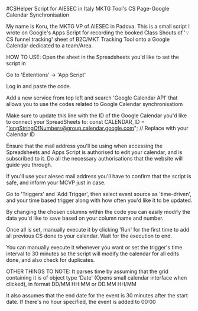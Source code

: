 #CSHelper
Script for AIESEC in Italy MKTG Tool's CS Page-Google Calendar Synchronisation

My name is Koru, the MKTG VP of AIESEC in Padova. This is a small script I wrote on Google's Apps Script for recording the booked Class Shouts of '💡CS funnel tracking' sheet of B2C/MKT Tracking Tool onto a Google Calendar dedicated to a team/Area. 

HOW TO USE: 
Open the sheet in the Spreadsheets you'd like to set the script in

Go to 'Extentions' -> 'App Script'

Log in and paste the code. 

Add a new service from top left and search 'Google Calendar API' that allows you to use the codes related to Google Calendar synchronisatiom

Make sure to update this line with the ID of the Google Calendar you'd like to connect your SpreadSheets to:
const CALENDAR_ID = "longStringOfNumbers@group.calendar.google.com"; // Replace with your Calendar ID

Ensure that the mail address you'll be using when accessing the Spreadsheets and Apps Script is authorised to edit your calendar, and is subscribed to it. Do all the necessary authorisations that the website will guide you through.

If you'll use your aiesec mail address you'll have to confirm that the script is safe, and inform your MCVP just in case.

Go to 'Triggers' and 'Add Trigger', then select event source as 'time-driven', and your time based trigger along with how often you'd like it to be updated. 

By changing the chosen columns within the code you can easily modify the data you'd like to save based on your column name and number.

Once all is set, manually execute it by clicking 'Run' for the first time to add all previous CS done to your calendar. Wait for the execution to end.

You can manually execute it whenever you want or set the trigger's time interval to 30 minutes so the script will modify the calendar for all edits done, and also check for duplicates.



OTHER THINGS TO NOTE:
It parses time by assuming that the grid containing it is of object type 'Date' (Opens small calendar interface when clicked), in format DD/MM HH:MM or DD.MM HH/MM

It also assumes that the end date for the event is 30 minutes after the start date. If there's no hour specified, the event is added to 00:00



